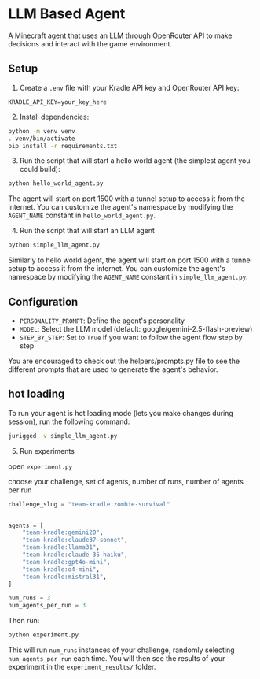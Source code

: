 # LLM Based Agent

A Minecraft agent that uses an LLM through OpenRouter API to make decisions and interact with the game environment.

## Setup

1. Create a `.env` file with your Kradle API key and OpenRouter API key:
```
KRADLE_API_KEY=your_key_here
```

2. Install dependencies:
```bash
python -m venv venv
. venv/bin/activate
pip install -r requirements.txt
```

3. Run the script that will start a hello world agent (the simplest agent you could build):

```bash
python hello_world_agent.py
```

The agent will start on port 1500 with a tunnel setup to access it from the internet. You can customize the agent's namespace by modifying the `AGENT_NAME` constant in `hello_world_agent.py`.

4. Run the script that will start an LLM agent

```bash
python simple_llm_agent.py
```

Similarly to hello world agent, the agent will start on port 1500 with a tunnel setup to access it from the internet. You can customize the agent's namespace by modifying the `AGENT_NAME` constant in `simple_llm_agent.py`.

## Configuration

- `PERSONALITY_PROMPT`: Define the agent's personality
- `MODEL`: Select the LLM model (default: google/gemini-2.5-flash-preview)
- `STEP_BY_STEP`: Set to `True` if you want to follow the agent flow step by step

You are encouraged to check out the helpers/prompts.py file to see the different prompts that are used to generate the agent's behavior.

## hot loading

To run your agent is hot loading mode (lets you make changes during session), run the following command:
```bash
jurigged -v simple_llm_agent.py
```

5. Run experiments

open `experiment.py`

choose your challenge, set of agents, number of runs, number of agents per run

```python
challenge_slug = "team-kradle:zombie-survival"


agents = [
    "team-kradle:gemini20",
    "team-kradle:claude37-sonnet",
    "team-kradle:llama31",
    "team-kradle:claude-35-haiku",
    "team-kradle:gpt4o-mini",
    "team-kradle:o4-mini",
    "team-kradle:mistral31",
]

num_runs = 3
num_agents_per_run = 3

```

Then run: 

```bash
python experiment.py
```

This will run `num_runs` instances of your challenge, randomly selecting `num_agents_per_run` each time. You will then see the results of your experiment in the `experiment_results/` folder.


